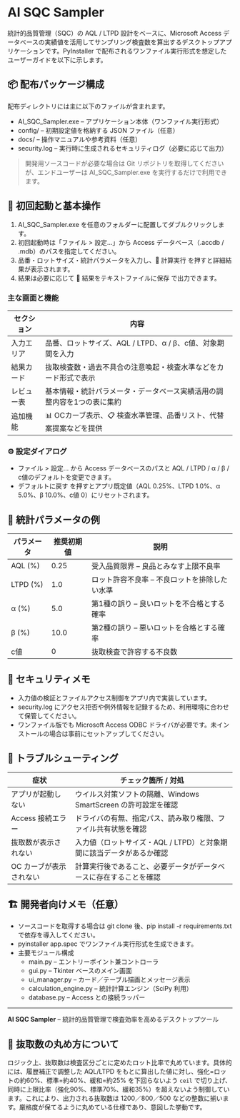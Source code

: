 ﻿# AI SQC Sampler

統計的品質管理（SQC）の AQL / LTPD 設計をベースに、Microsoft Access データベースの実績値を活用してサンプリング検査数を算出するデスクトップアプリケーションです。PyInstaller で配布されるワンファイル実行形式を想定したユーザーガイドを以下に示します。

## 📦 配布パッケージ構成

配布ディレクトリには主に以下のファイルが含まれます。

- AI_SQC_Sampler.exe – アプリケーション本体（ワンファイル実行形式）
- config/ – 初期設定値を格納する JSON ファイル（任意）
- docs/ – 操作マニュアルや参考資料（任意）
- security.log – 実行時に生成されるセキュリティログ（必要に応じて出力）

> 開発用ソースコードが必要な場合は Git リポジトリを取得してくださいが、エンドユーザーは AI_SQC_Sampler.exe を実行するだけで利用できます。

## 🚀 初回起動と基本操作

1. AI_SQC_Sampler.exe を任意のフォルダーに配置してダブルクリックします。
2. 初回起動時は「ファイル > 設定…」から Access データベース（.accdb / .mdb）のパスを指定してください。
3. 品番・ロットサイズ・統計パラメータを入力し、🚀 計算実行 を押すと詳細結果が表示されます。
4. 結果は必要に応じて 📄 結果をテキストファイルに保存 で出力できます。

### 主な画面と機能

| セクション | 内容 |
|------------|------|
| 入力エリア | 品番、ロットサイズ、AQL / LTPD、α / β、c値、対象期間を入力 |
| 結果カード | 抜取検査数・過去不具合の注意喚起・検査水準などをカード形式で表示 |
| レビュー表 | 基本情報・統計パラメータ・データベース実績活用の調整内容を1つの表に集約 |
| 追加機能 | 📊 OCカーブ表示、📋 検査水準管理、品番リスト、代替案提案などを提供 |

### ⚙️ 設定ダイアログ

- ファイル > 設定… から Access データベースのパスと AQL / LTPD / α / β / c値のデフォルトを変更できます。
- デフォルトに戻す を押すとアプリ既定値（AQL 0.25%、LTPD 1.0%、α 5.0%、β 10.0%、c値 0）にリセットされます。

## 🧮 統計パラメータの例

| パラメータ | 推奨初期値 | 説明 |
|------------|-------------|------|
| AQL (%) | 0.25 | 受入品質限界 – 良品とみなす上限不良率 |
| LTPD (%) | 1.0 | ロット許容不良率 – 不良ロットを排除したい水準 |
| α (%) | 5.0 | 第1種の誤り – 良いロットを不合格とする確率 |
| β (%) | 10.0 | 第2種の誤り – 悪いロットを合格とする確率 |
| c値 | 0 | 抜取検査で許容する不良数 |

## 🔐 セキュリティメモ

- 入力値の検証とファイルアクセス制御をアプリ内で実装しています。
- security.log にアクセス拒否や例外情報を記録するため、利用環境に合わせて保管してください。
- ワンファイル版でも Microsoft Access ODBC ドライバが必要です。未インストールの場合は事前にセットアップしてください。

## 🧩 トラブルシューティング

| 症状 | チェック箇所 / 対処 |
|------|-----------------------|
| アプリが起動しない | ウイルス対策ソフトの隔離、Windows SmartScreen の許可設定を確認 |
| Access 接続エラー | ドライバの有無、指定パス、読み取り権限、ファイル共有状態を確認 |
| 抜取数が表示されない | 入力値（ロットサイズ・AQL / LTPD）と対象期間に該当データがあるか確認 |
| OC カーブが表示されない | 計算実行後であること、必要データがデータベースに存在することを確認 |

## 🏗 開発者向けメモ（任意）

- ソースコードを取得する場合は git clone 後、pip install -r requirements.txt で依存を導入してください。
- pyinstaller app.spec でワンファイル実行形式を生成できます。
- 主要モジュール構成
  - main.py – エントリーポイント兼コントローラ
  - gui.py – Tkinter ベースのメイン画面
  - ui_manager.py – カード／テーブル描画とメッセージ表示
  - calculation_engine.py – 統計計算エンジン（SciPy 利用）
  - database.py – Access との接続ラッパー

---
**AI SQC Sampler** – 統計的品質管理で検査効率を高めるデスクトップツール



## 📝 抜取数の丸め方について

ロジック上、抜取数は検査区分ごとに定めたロット比率で丸めています。具体的には、履歴補正で調整した AQL/LTPD をもとに算出した値に対し、強化=ロットの約60%、標準=約40%、緩和=約25% を下回らないよう `ceil` で切り上げ、同時に上限比率（強化90%、標準70%、緩和35%）を超えないよう制御しています。これにより、出力される抜取数は 1200／800／500 などの整数に揃います。厳格度が保てるように丸めている仕様であり、意図した挙動です。
